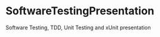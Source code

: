 SoftwareTestingPresentation
===========================

Software Testing, TDD, Unit Testing and xUnit presentation

